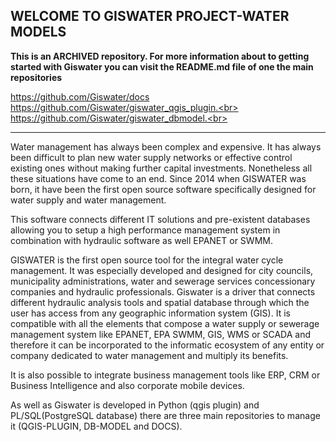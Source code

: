 ## WELCOME TO GISWATER PROJECT-WATER MODELS

**This is an ARCHIVED repository. For more information about to getting started with Giswater you can visit the README.md file of one the main repositories**

https://github.com/Giswater/docs<br>
https://github.com/Giswater/giswater_qgis_plugin.<br>
https://github.com/Giswater/giswater_dbmodel.<br>

------------------------

Water management has always been complex and expensive. It has always been difficult to plan new water supply networks or effective control existing ones without making further capital investments. Nonetheless all these situations have come to an end. Since 2014 when GISWATER was born, it have been the first open source software specifically designed for water supply and water management. <br>

This software connects different IT solutions and pre-existent databases allowing you to setup a high performance management system in combination with hydraulic software as well EPANET or SWMM.<br>

GISWATER is the first open source tool for the integral water cycle management. It was especially developed and designed for city councils, municipality administrations, water and sewerage services concessionary companies and hydraulic professionals. Giswater is a driver that connects different hydraulic analysis tools and spatial database through which the user 
has access from any geographic information system (GIS). It is compatible with all the elements that compose a water supply or sewerage management system like EPANET, EPA SWMM, GIS, WMS or SCADA and therefore it can be incorporated to the informatic ecosystem of any entity or company dedicated to water management and multiply its benefits.<br>

It is also possible to integrate business management tools like ERP, CRM or Business Intelligence and also corporate mobile devices.<br>

As well as Giswater is developed in Python (qgis plugin) and PL/SQL(PostgreSQL database) there are three main repositories to manage it (QGIS-PLUGIN, DB-MODEL and DOCS). 